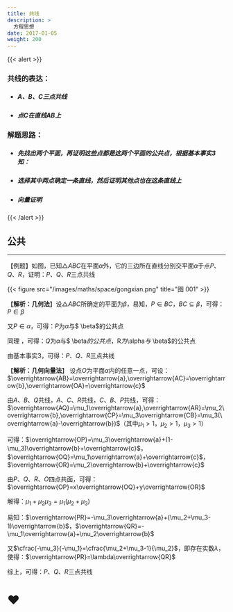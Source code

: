 ```yaml
---
title: 共线
description: >
  方程思想
date: 2017-01-05
weight: 200
---
```


{{< alert >}}
### 共线的表达：

- ##### $A、B、C$三点共线
- ##### 点$C$在直线$AB$上

### 解题思路：

- ##### 先找出两个平面，再证明这些点都是这两个平面的公共点，根据基本事实3知：
- ##### 选择其中两点确定一条直线，然后证明其他点也在这条直线上
- ##### 向量证明

{{< /alert >}}

## 公共

------

【例题】如图，已知$\triangle ABC$在平面$\alpha$外，它的三边所在直线分别交平面$\alpha$于点$P、Q、R$，证明：$P、Q、R$三点共线

{{< figure src="/images/maths/space/gongxian.png" title="图 001" >}}

【**解析：几何法**】设$\triangle ABC$所确定的平面为$\beta$，易知，$P\in BC$，$BC \subseteq \beta$，可得：$P\in \beta$

又$P\in \alpha$，可得：$P$为$\alpha$与$ \beta$的公共点

同理 ，可得：$Q$为$\alpha$与$ \beta$的公共点，$R$为$\alpha$与$ \beta$的公共点

由基本事实3，可得：$P、Q、R$三点共线

【**解析：几何向量法**】 设点$O$为平面$\alpha$内的任意一点，可设：$\overrightarrow{AB}=\overrightarrow{a},\overrightarrow{AC}=\overrightarrow{b},\overrightarrow{OA}=\overrightarrow{c}$

由$A、B、Q$共线，$A、C、R$共线，$C、B、P$共线，可得：$\overrightarrow{AQ}=\mu_1\overrightarrow{a},\overrightarrow{AR}=\mu_2\overrightarrow{b},\overrightarrow{CP}=\mu_3\overrightarrow{CB}=\mu_3(\overrightarrow{a}-\overrightarrow{b})$（其中$\mu_1>1$，$\mu_2>1$，$\mu_3>1$）

可得：$\overrightarrow{OP}=\mu_3\overrightarrow{a}+(1-\mu_3)\overrightarrow{b}+\overrightarrow{c}$，$\overrightarrow{OQ}=\mu_1\overrightarrow{a}+\overrightarrow{c}$，$\overrightarrow{OR}=\mu_2\overrightarrow{b}+\overrightarrow{c}$

由$P、Q、R、O$四点共面，可得：$\overrightarrow{OP}=x\overrightarrow{OQ}+y\overrightarrow{OR}$

解得：$\mu_1+\mu_2\mu_3=\mu_1(\mu_2+\mu_3)$

易知：$\overrightarrow{PR}=-\mu_3\overrightarrow{a}+(\mu_2+\mu_3-1)\overrightarrow{b}$，$\overrightarrow{QR}=-\mu_1\overrightarrow{a}+\mu_2\overrightarrow{b}$

又$\cfrac{-\mu_3}{-\mu_1}=\cfrac{\mu_2+\mu_3-1}{\mu_2}$，即存在实数$\lambda$，使得：$\overrightarrow{PR}=\lambda\overrightarrow{QR}$

综上，可得：$P、Q、R$三点共线










# &#10084;






</br>
</br>












